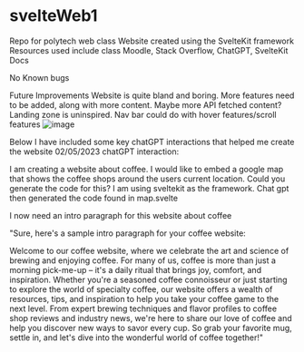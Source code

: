 # svelteWeb1
Repo for polytech web class
Website created using the SvelteKit framework
Resources used include class Moodle, Stack Overflow, ChatGPT, SvelteKit Docs

No Known bugs

Future Improvements
  Website is quite bland and boring. More features need to be added, along with more content. Maybe more API fetched content?
  Landing zone is uninspired. Nav bar could do with hover features/scroll features
  ![image](https://github.com/reubenmca/svelteWeb1/assets/113948276/603d9861-4083-4f05-8fa4-53197b141bb0)
 
Below I have included some key chatGPT interactions that helped me create the website
  02/05/2023
  chatGPT interaction:

  I am creating a website about coffee. I would like to embed a google map that shows the coffee shops around the users current location. Could you generate the code for this? I am using sveltekit as the framework.
  Chat gpt then generated the code found in map.svelte

  I now need an intro paragraph for this website about coffee

  "Sure, here's a sample intro paragraph for your coffee website:

  Welcome to our coffee website, where we celebrate the art and science of brewing and enjoying coffee. For many of us, coffee is more than just a morning pick-me-up – it's a daily ritual that brings joy, comfort,
  and inspiration. Whether you're a seasoned coffee connoisseur or just starting to explore the world of specialty coffee, our website offers a wealth of resources, tips, and inspiration to help you take your coffee
  game to the next level. From expert brewing techniques and flavor profiles to coffee shop reviews and industry news, we're here to share our love of coffee and help you discover new ways to savor every cup. 
  So grab your favorite mug, settle in, and let's dive into the wonderful world of coffee together!"





